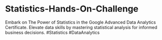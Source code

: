 # Statistics-Hands-On-Challenge
Embark on The Power of Statistics in the Google Advanced Data Analytics Certificate. Elevate data skills by mastering statistical analysis for informed business decisions. #Statistics #DataAnalytics
